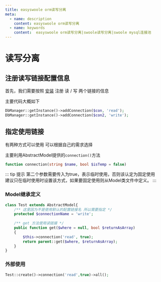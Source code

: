 ```yaml
---
title: easyswoole orm读写分离
meta:
  - name: description
    content: easyswoole orm读写分离
  - name: keywords
    content:  easyswoole orm读写分离|swoole读写分离|swoole mysql连接池
---
```


# 读写分离


## 注册读写链接配置信息

首先，我们需要按照 [安装](/Components/Orm/install.html) 注册 读 / 写 两个链接的信息

主要代码大概如下

```php
DbManager::getInstance()->addConnection($con, 'read');
DbManager::getInstance()->addConnection($con2, 'write');
```

## 指定使用链接

有两种方式可以使用 可以根据自己的需求选择

主要利用AbstractModel提供的`connection()`方法

```php
function connection(string $name, bool $isTemp = false)
```

::: tip  提示
第二个参数需要传入为true，表示临时使用，否则该认定为固定使用<br/> 建议只在临时使用时设置该方式，如果要固定使用则从Model类文件中定义。
:::

### Model继承定义

```php
class Test extends AbstractModel{
    /** 这里因为不是使用默认的配置链接名 所以需要指定 */
    protected $connectionName = 'write';
    
    /** get 方法使用读链接 */
    public function get($where = null, bool $returnAsArray)
    {
        $this->connection('read', true);
        return parent::get($where, $returnAsArray);
    } 
}
```

### 外部使用

```php
Test::create()->connection('read',true)->all();
```

